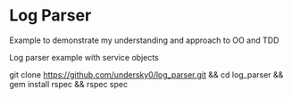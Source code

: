 # Log Parser

Example to demonstrate my understanding and approach to OO and TDD

Log parser example with service objects

git clone https://github.com/undersky0/log_parser.git && cd log_parser && gem install rspec && rspec spec